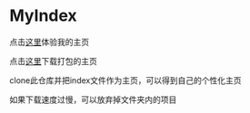 # MyIndex

点击[这里](https://Hukeqing.github.io/MyIndex)体验我的主页

点击[这里](https://github.com/Hukeqing/MyIndex/releases/download/V1.0/MyIndexPack.rar)下载打包的主页

clone此仓库并把index文件作为主页，可以得到自己的个性化主页

如果下载速度过慢，可以放弃掉文件夹内的项目
